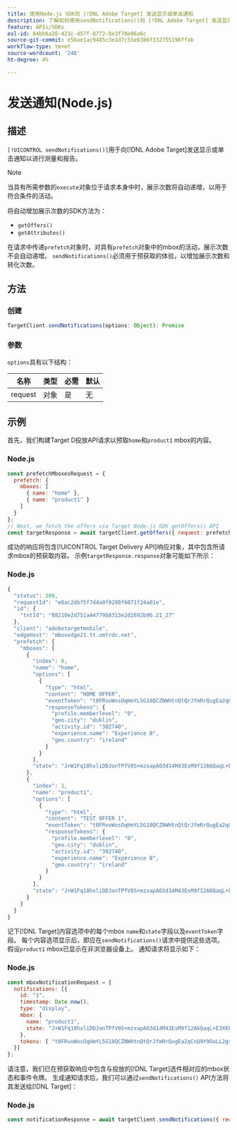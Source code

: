 ```yaml
---
title: 使用Node.js SDK向 [!DNL Adobe Target] 发送显示或单击通知
description: 了解如何使用sendNotifications()向 [!DNL Adobe Target] 发送显示通知或单击通知以进行测量和报告。
feature: APIs/SDKs
exl-id: 84bb6a28-423c-457f-8772-8e3f70e06a6c
source-git-commit: e5bae1ac9485c3e1d7c55e6386f332755196ffab
workflow-type: tm+mt
source-wordcount: '248'
ht-degree: 4%

---
```


# 发送通知(Node.js)

## 描述

`[!UICONTROL sendNotifications()]`用于向[!DNL Adobe Target]发送显示或单击通知以进行测量和报告。

>[!NOTE]
>
>当具有所需参数的`execute`对象位于请求本身中时，展示次数将自动递增，以用于符合条件的活动。

将自动增加展示次数的SDK方法为：

* `getOffers()`
* `getAttributes()`

在请求中传递`prefetch`对象时，对具有`prefetch`对象中的mbox的活动，展示次数不会自动递增。 `sendNotifications()`必须用于预获取的体验，以增加展示次数和转化次数。

## 方法

### 创建

```js {line-numbers="true"}
TargetClient.sendNotifications(options: Object): Promise
```

### 参数

`options`具有以下结构：

| 名称 | 类型 | 必需 | 默认 |
| --- | --- | --- | --- |
| request | 对象 | 是 | 无 |

## 示例

首先，我们构建Target D投放API请求以预取`home`和`product1` mbox的内容。

### Node.js

```js {line-numbers="true"}
const prefetchMboxesRequest = {
  prefetch: {
    mboxes: [
      { name: "home" },
      { name: "product1" }
    ]
  }
};
// Next, we fetch the offers via Target Node.js SDK getOffers() API
const targetResponse = await targetClient.getOffers({ request: prefetchMboxesRequest });
```

成功的响应将包含[!UICONTROL Target Delivery API]响应对象，其中包含所请求mbox的预获取内容。 示例`targetResponse.response`对象可能如下所示：

### Node.js

```js {line-numbers="true"}
{
  "status": 200,
  "requestId": "e8ac2dbf5f7d4a9f9280f6071f24a01e",
  "id": {
    "tntId": "08210e2d751a44779b8313e2d2692b96.21_27"
  },
  "client": "adobetargetmobile",
  "edgeHost": "mboxedge21.tt.omtrdc.net",
  "prefetch": {
    "mboxes": [
      {
        "index": 0,
        "name": "home",
        "options": [
          {
            "type": "html",
            "content": "HOME OFFER",
            "eventToken": "t0FRvoWosOqHmYL5G18QCZNWHtnQtQrJfmRrQugEa2qCnQ9Y9OaLL2gsdrWQTvE54PwSz67rmXWmSnkXpSSS2Q==",
            "responseTokens": {
              "profile.memberlevel": "0",
              "geo.city": "dublin",
              "activity.id": "302740",
              "experience.name": "Experience B",
              "geo.country": "ireland"
            }
          }
        ],
        "state": "J+W1Fq18hxliDDJonTPfV0S+mzxapAO3d14M43EsM9f12A6QaqL+E3XKkRFlmq9U"
      },
      {
        "index": 1,
        "name": "product1",
        "options": [
          {
            "type": "html",
            "content": "TEST OFFER 1",
            "eventToken": "t0FRvoWosOqHmYL5G18QCZNWHtnQtQrJfmRrQugEa2qCnQ9Y9OaLL2gsdrWQTvE54PwSz67rmXWmSnkXpSSS2Q==",
            "responseTokens": {
              "profile.memberlevel": "0",
              "geo.city": "dublin",
              "activity.id": "302740",
              "experience.name": "Experience B",
              "geo.country": "ireland"
            }
          }
        ],
        "state": "J+W1Fq18hxliDDJonTPfV0S+mzxapAO3d14M43EsM9f12A6QaqL+E3XKkRFlmq9U"
      }
    ]
  }
}
```

记下[!DNL Target]内容选项中的每个mbox `name`和`state`字段以及`eventToken`字段。 每个内容选项显示后，即应在`sendNotifications()`请求中提供这些选项。 假设`product1` mbox已显示在非浏览器设备上。 通知请求将显示如下：

### Node.js

```js {line-numbers="true"}
const mboxNotificationRequest = {
  notifications: [{
    id: "1",
    timestamp: Date.now(),
    type: "display",
    mbox: {
      name: "product1",
      state: "J+W1Fq18hxliDDJonTPfV0S+mzxapAO3d14M43EsM9f12A6QaqL+E3XKkRFlmq9U"
    },
    tokens: [ "t0FRvoWosOqHmYL5G18QCZNWHtnQtQrJfmRrQugEa2qCnQ9Y9OaLL2gsdrWQTvE54PwSz67rmXWmSnkXpSSS2Q==" ]
  }]
};
```

请注意，我们已在预获取响应中包含与投放的[!DNL Target]选件相对应的mbox状态和事件令牌。 生成通知请求后，我们可以通过`sendNotifications()` API方法将其发送给[!DNL Target]：

### Node.js

```js {line-numbers="true"}
const notificationResponse = await targetClient.sendNotifications({ request: mboxNotificationRequest });
```
